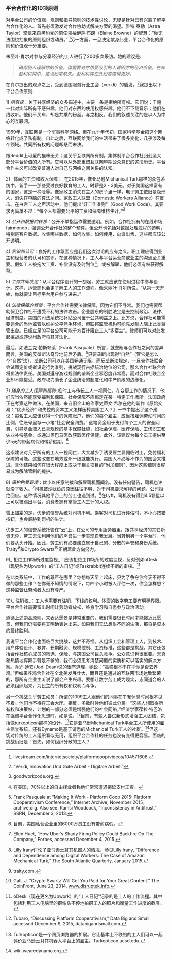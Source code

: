 ### 平台合作化的10项原则

对平台公司的价值观、规则和指导原则的技术性讨论，无疑是针对已有兴趣了解平台合作化的人。首先必须激发对合作协助式解决方案的渴望。雅特∙泰勒（Astra Taylor）坚信来自黑豹党的前任领袖伊莲∙布朗（Elaine Browne）的智慧：“你无法围绕抽象的原则组织或动员。” [^1]另一方面，一旦决定献身此业，平台合作化的原则和价值观十分重要。

朱丽叶·肖尔对参与分享经济的工人进行了200多次采访。她的建议是:

> _确保别人理解你的价值。你需要对你想要吸引的人说明你的经济价值。在非盈利机构中，这点经常缺失。盈利机构在此经常做得更好。_

在肖尔提出的观点之上，受到德国服务行业工会（ver.di）的启发，[^2]我提出以下平台合作原则:

1\) _所有权_：关于共享经济的众多描述中，主要一条是拒绝所有权。它们说：千禧一代对实际所有不感兴趣。他们对东西的使用权感兴趣。他们不下载音乐；他们在线收听。他们不买车，却是共乘的粉丝。与之相反，我们的叙述关注的是以人为中心的互联网。

1969年，互联网是一个军事科学网络。但在九十年代初，国家科学基金把这个网络转化成了私有制。自此之后，互联网给我们的生活带来了很多变化，几乎涉及每个领域。共同所有权的问题却悬而未决。

跟Reddit上可爱的猫咪无关；这关乎互联网所有制。集体制平台合作社归创造大部分平台价值的人所有。它可以从外部重塑互联网早期公众意识的这段历史。平台合作主义可以改变普通人对自己与网络之间关系的认知。

2\) _体面的工资和收入保障：_在2015年，像亚马逊Michanical Turk那样的众包系统中，新手——那些受过良好教育的工人，时薪是2 - 3美元。对于美国这样富有的国家，这是一种耻辱。像家政工消失在主人的房子里一样，电子劳工依旧是隐形人，消失在电脑的算法之间。家政工人联盟（Domestic Workers Alliance）在反击。在白宫工人之声活动中，他们提出"好工作准则"（Good Work Code）。其要求再简单不过：“每个人都需要公平的工资和保障维持生计。”[^3]

3\) _公开和数据的转移_：公开不单指运作需要透明。例如，合作社拥有的在线市场fairmondo，强调公开合作社的整个预算。但公开也包括对数据处理过程的透明，特别是客户数据。收集哪些数据、如何收集、如何使用、向谁出售，这些都应该公开透明。

4\) _赏识和认可_：良好的工作氛围应是我们这次讨论的应有之义。职工理应得到业主和经营者的认可和赏识。在这种情况下，工人与平台运营商或业主的沟通至关重要。假如工人被拖欠工资、补偿没有及时到位[^4]，或被解雇，他们必须有权获得解释。

5\) _工作共同决定_：从平台程序设计的一刻起，劳工就应该在使用过程中参与设计。这样，运营商也会更了解工人的工作流程。像朱丽叶·肖尔所说，“从第一天开始，你就要让目标平台用户参与进来。”

6\) _法律保障的框架_：平台合作社需要法律保障，因为它们不寻常。我们也需要帮助保卫合作社不遭受不利的法律攻击。企业股东的制胜法宝是去控制政治、法律、经济制度。美国的司法系统把补贴公司置于公共利益之上。比方说，合作社可能需要适合的当地监管以维护公平竞争环境，但联邦监管机构可能先发制人阻止此类监管出台。已经立足的平台公司可能千方百计阻止工人“多宿主”。律师们可以对此发起挑战或游说州政府将其非法化。

最后，如法兰克∙帕斯夸莱（Frank Pasquale）所言，就垄断与合作社之间的差异而言，美国的反垄断法奇异地前后矛盾。[^5]只要垄断出现得“自然”（管它是怎么个“自然”法），垄断公司可以在美国畅通无阻。而反垄断法规定，一旦合作社联合会试图定价或者设定行为准则，挑战现行占据统治地位的公司，那么合作社联合会将负法律责任。美国对遵守游戏规则的垄断企业容忍度非常高，而对合作社联合企业却不能接受。政府权力助长了企业统治的制度化和中产阶级的边缘化。

7\) _随身的工人保障和福利_: 临时工与传统工人一视同仁，在变更工作的情况下，他们应当依然能享受福利和保障。社会保障不应绑定在某一特定工作场所。法国政府正在考察这种做法。在美国，来自旧金山的作家史蒂文∙希尔在他的新作《原始交易：“优步经济” 和失控的资本主义怎样压榨美国工人？》一书中提出了这个建议：每名工人应该获得一个的保障账户，他们的每个雇主，应当按雇佣劳动时间的比例，往账号里存一小笔“社会安全网费。” 这笔资金用于支付每个工人的安全网费，引导基金流入已具规模的基本保障社施，如社会保障、医疗保险、工伤职工和失业补偿基金、或通过奥巴马医改获取医疗保健。此外，该建议为每个员工提供至少5天的带薪病假和带薪假期。[^6]

这条建议对几乎所有的工人一视同仁，大大减少了诱发雇主雇佣临时工，免付福利保障的可能。这些改变在地方或州一级就能执行。美国人不必等不作为的国会来推进。具体结果如何在很大程度上取决于相关项目的“附加细则”，因为这些细则很容易成为解除管制的掩护。

8\) _保护免受霸凌_：优步以任意制裁和解雇司机而闻名。没有任何警告，司机也许就没了收入。[^7]司机被炒鱿鱼的原因往往不明，对于司机要求解释的问题，公司拒绝回应。这种情况其他平台上的劳工也遇到过。[^8]在Lyft，司机没有得到4.5颗星以上可以被踢出平台。消费者握有掌管工人生计的大权。

雪上加霜的是，优步的信誉系统对司机不利。乘客对司机进行评估时，不小心按错按钮，也会威胁到司机的生计。

优步工人的信誉系统托管在“云”上，在公司的专用服务器里。跟共享经济的其它新贵无异，劳工无法利用他们的声誉进一步实现自我发展。当转到另一个平台时，他们要从头开始。因此，劳工们有必要建立属于自己的、分散的声誉和身份系统。Traity[^9]和Crypto Swartz[^10]正朝着此方向努力。

9\)_ 拒绝工作场所过度监视_：应该拒绝工作场所的过度监视，反对例如oDesk（现更名为Upwork）的“工人日记”或Taskrabbit连续不断的审核。[^11]

在此类系统中，工作的尊严在哪里？你想每天早上起床，只为了争夺你今天不得不做的那些工作？在你毫不知情的情况下，每四个小时被人评估一次，你会怎样想？这种监督让劳动者太没有尊严。

10\)_ 注销权_：工人也需要有注销、下线的权利。体面的数字劳工要有明确界限。平台合作社需要留出时间让劳动者放松、终身学习和自愿参与政治活动。

遵循上述崇高原则，来表达愿景是非常重要的。我们需要很长时间才能接近此愿景，但我们仍需要将其明确表达出来。如果我们无法想象不同的生活，那将是资本的最终胜利。

我说平台合作化也面临巨大挑战，这并不奇怪。从组织工会和管理工人，到技术、用户体验设计、教育、长期融资、规模控制、工资标准，这些都是挑战。其它还包括合作社核心成员的筛选、保险、与跨国公司巨头竞争。公众意识也很重要。天真和热情地挥舞手臂是不够的，我们必须思考清楚问题的实质和可以落实的解决方案。乔迪∙迪安\(Jodi Dean\)说的很有道理，她说：“高盛根本不在乎你是否去养鸡。”但如果养鸡合作社在全北美发展壮大，而且还是通过的互联网市场达致繁荣的，那所有企业主听说了都会产生兴趣。要想让数字劳工成为现实，志同道合的人必须组织起来，为民主的所有权和权利而斗争。

另一个挑战关乎劳工动员：所谓的1099工人跟他们的同事在午餐休息时间根本见不着。他们也不待在工会大厅。相反，多数时候他们彼此分离。“这些人想取得所有权和决策权，计划的一部分必须是增强他们的社会网络，”经济学家葆拉∙特巴洛在强调平台合作化思想时，如是说。[^12]目前，有些人尝试新形式增强工人团结，包括像turkopticon那样的设计。[^13]它是亚马逊Michanical Turk平台工人所使用的雇主信誉系统。还有Dynamo是基于请愿的Michanical Turk工人的社群。[^14]但这一切对传统的工人组织看似无用，组织平台合作社的任务也没有变得更容易。面临的挑战仍旧是：首先，如何组织分散的工人？

[^1]: livestream.com/internetsociety/platformcoop/videos/104571608.

[^2]: “Ver.di, Innovation Und Gute Arbeit - Digitale Arbeit.”

[^3]: goodworkcode.org.

[^4]: 在美国，70%以上的自由择业者称他们常常遭遇拖延支付工资。

[^5]: Frank Pasquale at “Making It Work - Platform Coop 2015: Platform Cooperativism Conference,” Internet Archive, November 2015, archive.org. Also see: Ramsi Woodcock, “Inconsistency in Antitrust,” SSRN, December 3, 2013.

[^6]: 目前，美国私营企业里的6000万员工没有带薪病假。

[^7]: Ellen Huet, “How Uber’s Shady Firing Policy Could Backfire On The Company,” Forbes, accessed December 4, 2015.

[^8]: Lilly Irany讨论了亚马逊土耳其机器人的情况，参见Lilly Irany, “Difference and Dependenceamong Digital Workers: The Case of Amazon Mechanical Turk,” The South Atlantic Quarterly, January 2015.

[^9]: traity.com.

[^10]: Galt. J. “Crypto Swartz Will Get You Paid for Your Great Content.” The CoinFront, June 23, 2014. www.disruptek.info.

[^11]: oDesk（现在更名为Upwork）的“工人日记”记录的是工人的工作流程。其中包括利用工人电脑里的摄像头不停地拍摄工人的照片和衡量工作进度的截屏。

[^12]: Tubaro, “Discussing Platform Cooperativism,” Data Big and Small, accessed December 9, 2015, databigandsmall.com.

[^13]: Turkopticon是一个网页浏览器的扩展。它让基本上不联络的工人们可以一起评价亚马逊土耳其机器人平台上的雇主。Turkopticon.ucsd.edu.

[^14]: wiki.wearedynamo.org.

